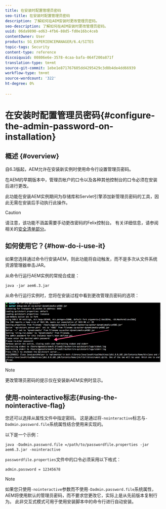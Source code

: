 ```yaml
---
title: 在安装时配置管理员密码
seo-title: 在安装时配置管理员密码
description: 了解如何在AEM安装时更改管理员密码。
seo-description: 了解如何在AEM安装时更改管理员密码。
uuid: 06da9890-ed63-4fb6-88d5-fd0e16bc4ceb
contentOwner: User
products: SG_EXPERIENCEMANAGER/6.4/SITES
topic-tags: Security
content-type: reference
discoiquuid: 00806e6e-3578-4caa-bafa-064f200a871f
translation-type: tm+mt
source-git-commit: 1ebe1e871767605dd4295429c3d0b4de4dd66939
workflow-type: tm+mt
source-wordcount: '322'
ht-degree: 0%

---
```



# 在安装时配置管理员密码{#configure-the-admin-password-on-installation}

## 概述 {#overview}

自6.3版起，AEM允许在安装新实例时使用命令行设置管理员密码。

在AEM的早期版本中，管理员帐户的口令以及各种其他控制台的口令必须在安装后进行更改。

此功能在安装AEM实例期间为存储库和Servlet引擎添加新管理员密码的工具，因此无需在安装后手动执行此操作。

>[!CAUTION]
>
>请注意，该功能不涵盖需要手动更改密码的Felix控制台。 有关详细信息，请参阅相关的[安全清单部分](/help/sites-administering/security-checklist.md#change-default-passwords-for-the-aem-and-osgi-console-admin-accounts)。

## 如何使用它？{#how-do-i-use-it}

如果您选择通过命令行安装AEM，则此功能将自动触发，而不是多次从文件系统资源管理器单击JAR。

从命令行运行AEM实例的常规合成是：

```shell
java -jar aem6.3.jar
```

从命令行运行实例时，您将在安装过程中看到更改管理员密码的选项：

![chlimage_1-116](assets/chlimage_1-116.png)

>[!NOTE]
>
>更改管理员密码的提示仅在安装新AEM实例时显示。

## 使用-nointeractive标志{#using-the-nointeractive-flag}

您还可以选择从属性文件中指定密码。 这是通过将`-nointeractive`标志与`-Dadmin.password.file`系统属性结合使用来实现的。

以下是一个示例：

```shell
java -Dadmin.password.file =/path/to/passwordfile.properties -jar aem6.3.jar -nointeractive
```

`passwordfile.properties`文件中的口令必须采用以下格式：

```xml
admin.password = 12345678
```

>[!NOTE]
>
>如果您只使用`-nointeractive`参数而不使用`-Dadmin.password.file`系统属性，AEM将使用默认的管理员密码，而不要求您更改它，实际上是从先前版本复制行为。 此非交互式模式可用于使用安装脚本中的命令行进行自动安装。

